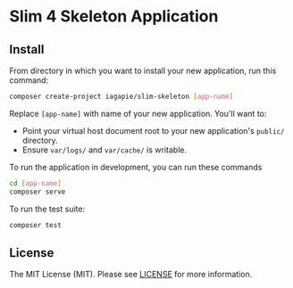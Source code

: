 # Slim 4 Skeleton Application

## Install

From directory in which you want to install your new application, run this command:

```bash
composer create-project iagapie/slim-skeleton [app-name]
```

Replace `[app-name]` with name of your new application. You'll want to:

* Point your virtual host document root to your new application's `public/` directory.
* Ensure `var/logs/` and `var/cache/` is writable.

To run the application in development, you can run these commands 

```bash
cd [app-name]
composer serve
```

To run the test suite:

```bash
composer test
```

## License

The MIT License (MIT). Please see [LICENSE](LICENSE) for more information.
